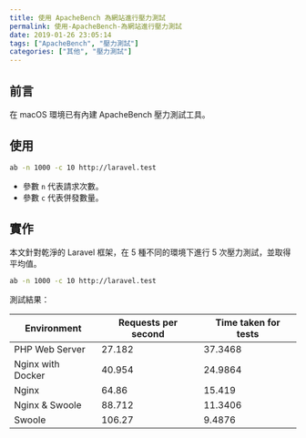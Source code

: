 ```yaml
---
title: 使用 ApacheBench 為網站進行壓力測試
permalink: 使用-ApacheBench-為網站進行壓力測試
date: 2019-01-26 23:05:14
tags: ["ApacheBench", "壓力測試"]
categories: ["其他", "壓力測試"]
---
```


## 前言

在 macOS 環境已有內建 ApacheBench 壓力測試工具。

## 使用

```BASH
ab -n 1000 -c 10 http://laravel.test
```

- 參數 `n` 代表請求次數。
- 參數 `c` 代表併發數量。

## 實作

本文針對乾淨的 Laravel 框架，在 5 種不同的環境下進行 5 次壓力測試，並取得平均值。

```BASH
ab -n 1000 -c 10 http://laravel.test
```

測試結果：

| Environment | Requests per second | Time taken for tests |
| --- | --- | --- |
| PHP Web Server | 27.182 | 37.3468 |
| Nginx with Docker | 40.954 | 24.9864 |
| Nginx | 64.86 | 15.419 |
| Nginx & Swoole | 88.712 | 11.3406 |
| Swoole | 106.27 | 9.4876 |
